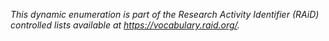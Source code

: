 


_This dynamic enumeration is part of the Research Activity Identifier (RAiD) controlled lists available at https://vocabulary.raid.org/._










